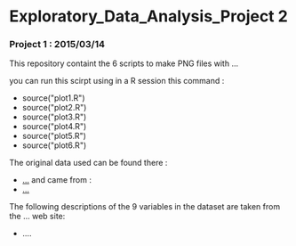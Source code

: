 # Exploratory_Data_Analysis_Project 2


### Project 1 : 2015/03/14

This repository containt the 6 scripts to make PNG files with ...

you can run this scirpt using in a R session this command : 
- source("plot1.R") 
- source("plot2.R") 
- source("plot3.R") 
- source("plot4.R") 
- source("plot5.R") 
- source("plot6.R") 

The original data used can be found there :
* <a href="...">...</a>
and came from :
* <a href="...">...</a>

The following descriptions of the 9 variables in the dataset are taken from the ... web site:
* ....
